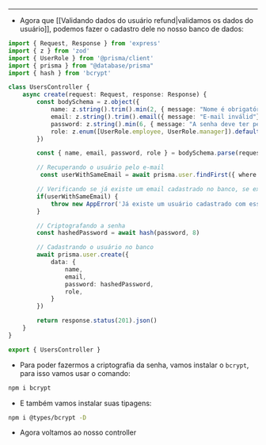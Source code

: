 ___
- Agora que [[Validando dados do usuário refund|validamos os dados do usuário]], podemos fazer o cadastro dele no nosso banco de dados:
```ts
import { Request, Response } from 'express'
import { z } from 'zod'
import { UserRole } from '@prisma/client'
import { prisma } from "@database/prisma"
import { hash } from 'bcrypt'

class UsersController {
	async create(request: Request, response: Response) {
		const bodySchema = z.object({
			name: z.string().trim().min(2, { message: "Nome é obrigatório"}),
			email: z.string().trim().email({ message: "E-mail inválid"}).toLowerCase(),
			password: z.string().min(6, { message: "A senha deve ter pelo menos 6 caracteres"}),
			role: z.enum([UserRole.employee, UserRole.manager]).default(UserRole.employee),
		})

		const { name, email, password, role } = bodySchema.parse(request.body)

		// Recuperando o usuário pelo e-mail
		 const userWithSameEmail = await prisma.user.findFirst({ where : { email } })

		// Verificando se já existe um email cadastrado no banco, se existir retorna um erro
		if(userWithSameEmail) {
			throw new AppError('Já existe um usuário cadastrado com esse e-mail')
		}

		// Criptografando a senha
		const hashedPassword = await hash(password, 8)

		// Cadastrando o usuário no banco
		await prisma.user.create({
			data: {
				name,
				email,
				password: hashedPassword,
				role,
			}
		})

		return response.status(201).json()
	}
}

export { UsersController }
```
- Para poder fazermos a criptografia da senha, vamos instalar o `bcrypt`, para isso vamos usar o comando:
```zsh
npm i bcrypt
```
- E também vamos instalar suas tipagens:
```zsh
npm i @types/bcrypt -D
```
- Agora voltamos ao nosso controller